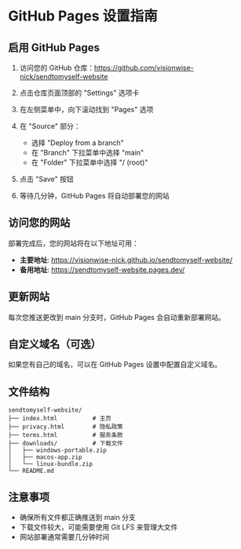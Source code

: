 # GitHub Pages 设置指南

## 启用 GitHub Pages

1. 访问您的 GitHub 仓库：https://github.com/visionwise-nick/sendtomyself-website

2. 点击仓库页面顶部的 "Settings" 选项卡

3. 在左侧菜单中，向下滚动找到 "Pages" 选项

4. 在 "Source" 部分：
   - 选择 "Deploy from a branch"
   - 在 "Branch" 下拉菜单中选择 "main"
   - 在 "Folder" 下拉菜单中选择 "/ (root)"

5. 点击 "Save" 按钮

6. 等待几分钟，GitHub Pages 将自动部署您的网站

## 访问您的网站

部署完成后，您的网站将在以下地址可用：
- **主要地址**: https://visionwise-nick.github.io/sendtomyself-website/
- **备用地址**: https://sendtomyself-website.pages.dev/

## 更新网站

每次您推送更改到 main 分支时，GitHub Pages 会自动重新部署网站。

## 自定义域名（可选）

如果您有自己的域名，可以在 GitHub Pages 设置中配置自定义域名。

## 文件结构

```
sendtomyself-website/
├── index.html          # 主页
├── privacy.html        # 隐私政策
├── terms.html          # 服务条款
├── downloads/          # 下载文件
│   ├── windows-portable.zip
│   ├── macos-app.zip
│   └── linux-bundle.zip
└── README.md
```

## 注意事项

- 确保所有文件都正确推送到 main 分支
- 下载文件较大，可能需要使用 Git LFS 来管理大文件
- 网站部署通常需要几分钟时间
